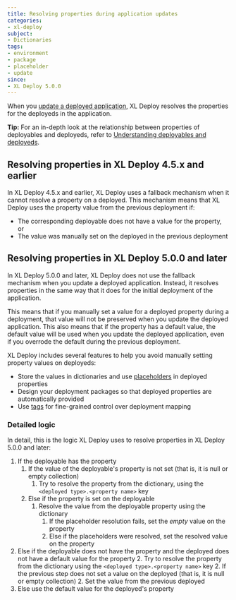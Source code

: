 ```yaml
---
title: Resolving properties during application updates
categories:
- xl-deploy
subject:
- Dictionaries
tags:
- environment
- package
- placeholder
- update
since:
- XL Deploy 5.0.0
---
```


When you [update a deployed application](/xl-deploy/how-to/update-a-deployed-application.html), XL Deploy resolves the properties for the deployeds in the application.

**Tip:** For an in-depth look at the relationship between properties of deployables and deployeds, refer to [Understanding deployables and deployeds](/xl-deploy/concept/understanding-deployables-and-deployeds.html#what-are-the-differences-between-deployables-and-deployeds).

## Resolving properties in XL Deploy 4.5.x and earlier

In XL Deploy 4.5.x and earlier, XL Deploy uses a fallback mechanism when it cannot resolve a property on a deployed. This mechanism means that XL Deploy uses the property value from the previous deployment if:

* The corresponding deployable does not have a value for the property, or
* The value was manually set on the deployed in the previous deployment

## Resolving properties in XL Deploy 5.0.0 and later

In XL Deploy 5.0.0 and later, XL Deploy does not use the fallback mechanism when you update a deployed application. Instead, it resolves properties in the same way that it does for the initial deployment of the application.

This means that if you manually set a value for a deployed property during a deployment, that value will not be preserved when you update the deployed application. This also means that if the property has a default value, the default value will be used when you update the deployed application, even if you overrode the default during the previous deployment.

XL Deploy includes several features to help you avoid manually setting property values on deployeds:

* Store the values in dictionaries and use [placeholders](/xl-deploy/how-to/using-placeholders-in-xl-deploy.html) in deployed properties
* Design your deployment packages so that deployed properties are automatically provided
* Use [tags](/xl-deploy/concept/using-tags-to-configure-deployments.html) for fine-grained control over deployment mapping

### Detailed logic

In detail, this is the logic XL Deploy uses to resolve properties in XL Deploy 5.0.0 and later:

1. If the deployable has the property
    1. If the value of the deployable's property is not set (that is, it is null or empty collection)
        1. Try to resolve the property from the dictionary, using the `<deployed type>.<property name>` key
    1. Else if the property is set on the deployable
        1. Resolve the value from the deployable property using the dictionary
            1. If the placeholder resolution fails, set the _empty_ value on the property
            1. Else if the placeholders were resolved, set the resolved value on the property
2. Else if the deployable does not have the property and the deployed does not have a default value for the property
    2. Try to resolve the property from the dictionary using the `<deployed type>.<property name>` key
    2. If the previous step does not set a value on the deployed (that is, it is null or empty collection)
        2. Set the value from the previous deployed
3. Else use the default value for the deployed's property
